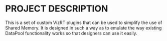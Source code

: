 
PROJECT DESCRIPTION
====================================

This is a set of custom VizRT plugins that can be used to simplify the use of Shared Memory. 
It is designed in such a way as to emulate the way existing DataPool functionality works so that designers can use it easily.
